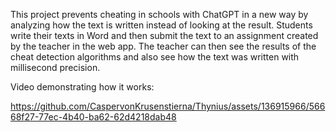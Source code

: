 This project prevents cheating in schools with ChatGPT in a new way by analyzing how the text is written instead of looking at the result. Students write their texts in Word and then submit the text to an assignment created by the teacher in the web app. The teacher can then see the results of the cheat detection algorithms and also see how the text was written with millisecond precision.

Video demonstrating how it works:

https://github.com/CaspervonKrusenstierna/Thynius/assets/136915966/56668f27-77ec-4b40-ba62-62d4218dab48


